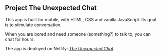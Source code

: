 ## Project The Unexpected Chat

This app is built for mobile, with HTML, CSS and vanilla JavaScript. Its goal is to stimulate conversation.

When you are bored and need someone (something?) to talk to, you can chat for hours.

The app is deployed on Netlify: [*The Unexpected Chat*](https://jethet-unexpected-chat.netlify.app/) 


